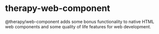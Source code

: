 # therapy-web-component
@therapy/web-component adds some bonus functionality to native HTML web components and some quality of life features for web development.
